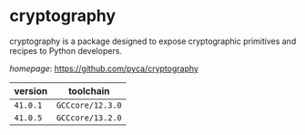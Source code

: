 # cryptography

cryptography is a package designed to expose cryptographic primitives and recipes to Python developers.

*homepage*: <https://github.com/pyca/cryptography>

version | toolchain
--------|----------
``41.0.1`` | ``GCCcore/12.3.0``
``41.0.5`` | ``GCCcore/13.2.0``
